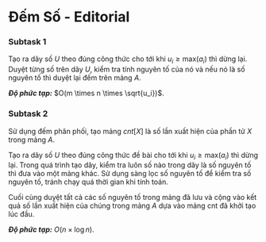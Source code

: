 # Đếm Số - Editorial

### Subtask 1

Tạo ra dãy số $U$ theo đúng công thức cho tới khi $u_i \ge \text{max}(a_i)$ thì dừng lại. Duyệt từng số trên dãy $U,$ kiểm tra tính nguyên tố của nó và nếu nó là số nguyên tố thì duyệt lại đếm trên mảng $A$.

***Độ phức tạp:*** $O(m \times n \times \sqrt{u_i})$.

### Subtask 2

Sử dụng đếm phân phối, tạo mảng $cnt[X]$ là số lần xuất hiện của phần tử $X$ trong mảng $A$.

Tạo ra dãy số $U$ theo đúng công thức đề bài cho tới khi $u_i \ge \text{max}(a_i)$ thì dừng lại. Trong quá trình tạo dãy, kiểm tra luôn số nào trong dãy là số nguyên tố thì đưa vào một mảng khác. Sử dụng sàng lọc số nguyên tố để kiểm tra số nguyên tố, tránh chạy quá thời gian khi tính toán.

Cuối cùng duyệt tất cả các số nguyên tố trong mảng đã lưu và cộng vào kết quả số lần xuất hiện của chúng trong mảng $A$ dựa vào mảng cnt đã khởi tạo lúc đầu. 

***Độ phức tạp:*** $O(n \times \log n)$.
